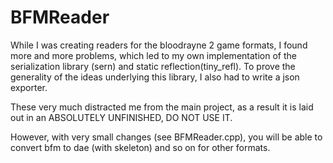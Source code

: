 # BFMReader
While I was creating readers for the bloodrayne 2 game formats, 
I found more and more problems, 
which led to my own implementation of the serialization library (sern) 
and static reflection(tiny_refl). 
To prove the generality of the ideas underlying this library, 
I also had to write a json exporter. 

These very much distracted me from the main project, 
as a result it is laid out in an 
ABSOLUTELY UNFINISHED, DO NOT USE IT.

However, with very small changes (see BFMReader.cpp), 
you will be able to convert bfm to dae (with skeleton) and so on for other formats.